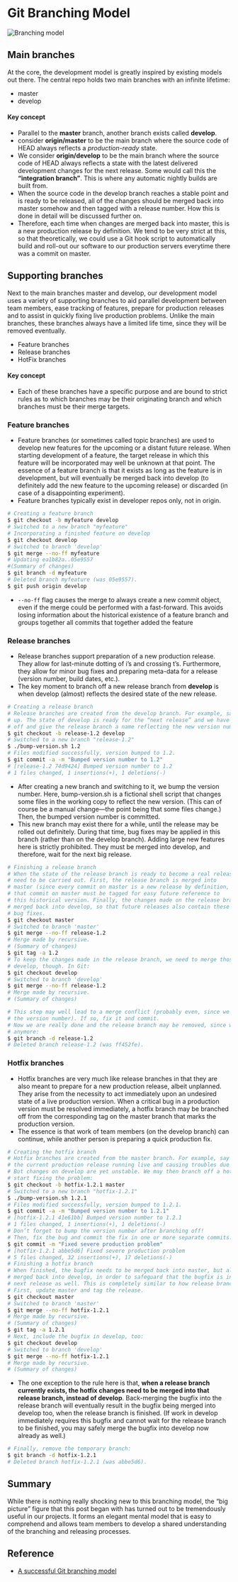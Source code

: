 # Git Branching Model
![Branching model](./branching-model.png)

## Main branches
At the core, the development model is greatly inspired by existing models out there. The central repo holds two main branches with an infinite lifetime:
- master
- develop

#### Key concept
- Parallel to the **master** branch, another branch exists called **develop**.
- consider **origin/master** to be the main branch where the source code of HEAD always reflects a *production-ready* state.
- We consider **origin/develop** to be the main branch where the source code of HEAD always reflects a state with the latest delivered development changes for the next release. Some would call this the **“integration branch”**. This is where any automatic nightly builds are built from.
- When the source code in the develop branch reaches a stable point and is ready to be released, all of the changes should be merged back into master somehow and then tagged with a release number. How this is done in detail will be discussed further on.
- Therefore, each time when changes are merged back into master, this is a new production release by definition. We tend to be very strict at this, so that theoretically, we could use a Git hook script to automatically build and roll-out our software to our production servers everytime there was a commit on master.

## Supporting branches
Next to the main branches master and develop, our development model uses a variety of supporting branches to aid parallel development between team members,
 ease tracking of features, prepare for production releases and to assist in quickly fixing live production problems. Unlike the main branches, these 
 branches always have a limited life time, since they will be removed eventually.

- Feature branches
- Release branches
- HotFix branches

#### Key concept
- Each of these branches have a specific purpose and are bound to strict rules as to which branches may be their originating branch and which branches must be their merge targets.

### Feature branches
- Feature branches (or sometimes called topic branches) are used to develop new features for the upcoming or a distant future release. When starting 
development of a feature, the target release in which this feature will be incorporated may well be unknown at that point. The essence of a feature branch 
is that it exists as long as the feature is in development, but will eventually be merged back into develop (to definitely add the new feature to the 
upcoming release) or discarded (in case of a disappointing experiment).
- Feature branches typically exist in developer repos only, not in origin.

```bash
# Creating a feature branch
$ git checkout -b myfeature develop
# Switched to a new branch "myfeature"
# Incorporating a finished feature on develop
$ git checkout develop
# Switched to branch 'develop'
$ git merge --no-ff myfeature
# Updating ea1b82a..05e9557
#(Summary of changes)
$ git branch -d myfeature
# Deleted branch myfeature (was 05e9557).
$ git push origin develop
```
- `--no-ff` flag causes the merge to always create a new commit object, even if the merge could be performed with a fast-forward. This avoids losing 
information about the historical existence of a feature branch and groups together all commits that together added the feature

### Release branches
- Release branches support preparation of a new production release. They allow for last-minute dotting of i’s and crossing t’s. Furthermore, they allow 
for minor bug fixes and preparing meta-data for a release (version number, build dates, etc.). 
- The key moment to branch off a new release branch from **develop** is when develop (almost) reflects the desired state of the new release. 

```bash
# Creating a release branch
# Release branches are created from the develop branch. For example, say version 1.1.5 is the current production release and we have a big release coming 
# up. The state of develop is ready for the “next release” and we have decided that this will become version 1.2 (rather than 1.1.6 or 2.0). So we branch 
# off and give the release branch a name reflecting the new version number:
$ git checkout -b release-1.2 develop
# Switched to a new branch "release-1.2"
$ ./bump-version.sh 1.2
# Files modified successfully, version bumped to 1.2.
$ git commit -a -m "Bumped version number to 1.2"
# [release-1.2 74d9424] Bumped version number to 1.2
# 1 files changed, 1 insertions(+), 1 deletions(-)
```
- After creating a new branch and switching to it, we bump the version number. Here, bump-version.sh is a fictional shell script that changes some files 
in the working copy to reflect the new version. (This can of course be a manual change—the point being that some files change.) Then, the bumped version 
number is committed.
- This new branch may exist there for a while, until the release may be rolled out definitely. During that time, bug fixes may be applied in this branch 
(rather than on the develop branch). Adding large new features here is strictly prohibited. They must be merged into develop, and therefore, wait for the 
next big release.

```bash
# Finishing a release branch
# When the state of the release branch is ready to become a real release, some actions 
# need to be carried out. First, the release branch is merged into 
# master (since every commit on master is a new release by definition, remember). Next, 
# that commit on master must be tagged for easy future reference to 
# this historical version. Finally, the changes made on the release branch need to be 
# merged back into develop, so that future releases also contain these 
# bug fixes.
$ git checkout master
# Switched to branch 'master'
$ git merge --no-ff release-1.2
# Merge made by recursive.
# (Summary of changes)
$ git tag -a 1.2
# To keep the changes made in the release branch, we need to merge those back into 
# develop, though. In Git:
$ git checkout develop
# Switched to branch 'develop'
$ git merge --no-ff release-1.2
# Merge made by recursive.
# (Summary of changes)

# This step may well lead to a merge conflict (probably even, since we have changed 
# the version number). If so, fix it and commit.
# Now we are really done and the release branch may be removed, since we don’t need it 
# anymore:
$ git branch -d release-1.2
# Deleted branch release-1.2 (was ff452fe).
```
### Hotfix branches 
- Hotfix branches are very much like release branches in that they are also meant to prepare for a new production release, albeit unplanned. 
They arise from the necessity to act immediately upon an undesired state of a live production version. When a critical bug in a production version 
must be resolved immediately, a hotfix branch may be branched off from the corresponding tag on the master branch that marks the production version.
- The essence is that work of team members (on the develop branch) can continue, while another person is preparing a quick production fix.

```bash
# Creating the hotfix branch
# Hotfix branches are created from the master branch. For example, say version 1.2 is 
# the current production release running live and causing troubles due to a severe bug. 
# But changes on develop are yet unstable. We may then branch off a hotfix branch and 
# start fixing the problem:
$ git checkout -b hotfix-1.2.1 master
# Switched to a new branch "hotfix-1.2.1"
$ ./bump-version.sh 1.2.1
# Files modified successfully, version bumped to 1.2.1.
$ git commit -a -m "Bumped version number to 1.2.1"
# [hotfix-1.2.1 41e61bb] Bumped version number to 1.2.1
# 1 files changed, 1 insertions(+), 1 deletions(-)
# Don’t forget to bump the version number after branching off!
# Then, fix the bug and commit the fix in one or more separate commits.
$ git commit -m "Fixed severe production problem"
# [hotfix-1.2.1 abbe5d6] Fixed severe production problem
# 5 files changed, 32 insertions(+), 17 deletions(-)
# Finishing a hotfix branch
# When finished, the bugfix needs to be merged back into master, but also needs to be 
# merged back into develop, in order to safeguard that the bugfix is included in the 
# next release as well. This is completely similar to how release branches are finished.
# First, update master and tag the release.
$ git checkout master
# Switched to branch 'master'
$ git merge --no-ff hotfix-1.2.1
# Merge made by recursive.
# (Summary of changes)
$ git tag -a 1.2.1
# Next, include the bugfix in develop, too:
$ git checkout develop
# Switched to branch 'develop'
$ git merge --no-ff hotfix-1.2.1
# Merge made by recursive.
# (Summary of changes)
```
- The one exception to the rule here is that, **when a release branch currently exists, the hotfix changes need to be merged into that release 
branch, instead of develop**. Back-merging the bugfix into the release branch will eventually result in the bugfix being merged into develop too, 
when the release branch is finished. (If work in develop immediately requires this bugfix and cannot wait for the release branch to be finished, 
you may safely merge the bugfix into develop now already as well.)

```bash
# Finally, remove the temporary branch:
$ git branch -d hotfix-1.2.1
# Deleted branch hotfix-1.2.1 (was abbe5d6).
```

## Summary
While there is nothing really shocking new to this branching model, the “big picture” figure that this post began with has turned out to be 
tremendously useful in our projects. It forms an elegant mental model that is easy to comprehend and allows team members to develop a shared 
understanding of the branching and releasing processes.

## Reference
- [A successful Git branching model](https://nvie.com/posts/a-successful-git-branching-model/)
